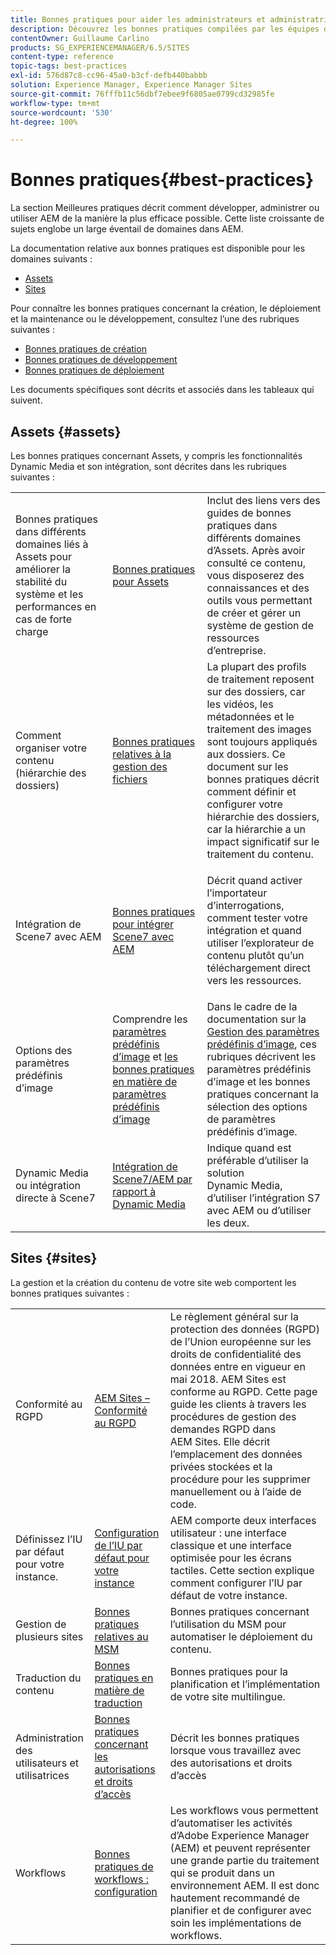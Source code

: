 ```yaml
---
title: Bonnes pratiques pour aider les administrateurs et administratrices à être opérationnels
description: Découvrez les bonnes pratiques compilées par les équipes d’ingénierie et de conseil d’Adobe pour aider les administrateurs et administratrices à être opérationnels.
contentOwner: Guillaume Carlino
products: SG_EXPERIENCEMANAGER/6.5/SITES
content-type: reference
topic-tags: best-practices
exl-id: 576d87c8-cc96-45a0-b3cf-defb440babbb
solution: Experience Manager, Experience Manager Sites
source-git-commit: 76fffb11c56dbf7ebee9f6805ae0799cd32985fe
workflow-type: tm+mt
source-wordcount: '530'
ht-degree: 100%

---
```


# Bonnes pratiques{#best-practices}

La section Meilleures pratiques décrit comment développer, administrer ou utiliser AEM de la manière la plus efficace possible. Cette liste croissante de sujets englobe un large éventail de domaines dans AEM.

La documentation relative aux bonnes pratiques est disponible pour les domaines suivants :

* [Assets](#assets)
* [Sites](#sites)

Pour connaître les bonnes pratiques concernant la création, le déploiement et la maintenance ou le développement, consultez l’une des rubriques suivantes :

* [Bonnes pratiques de création](/help/sites-authoring/best-practices.md)
* [Bonnes pratiques de développement](/help/sites-developing/best-practices.md)
* [Bonnes pratiques de déploiement](/help/sites-deploying/best-practices.md)

Les documents spécifiques sont décrits et associés dans les tableaux qui suivent.

## Assets {#assets}

Les bonnes pratiques concernant Assets, y compris les fonctionnalités Dynamic Media et son intégration, sont décrites dans les rubriques suivantes :

<table>
 <tbody>
  <tr>
   <td>Bonnes pratiques dans différents domaines liés à Assets pour améliorer la stabilité du système et les performances en cas de forte charge</td>
   <td><a href="/help/assets/best-practices-for-assets.md">Bonnes pratiques pour Assets</a></td>
   <td>Inclut des liens vers des guides de bonnes pratiques dans différents domaines d’Assets. Après avoir consulté ce contenu, vous disposerez des connaissances et des outils vous permettant de créer et gérer un système de gestion de ressources d’entreprise.</td>
  </tr>
  <tr>
   <td>Comment organiser votre contenu (hiérarchie des dossiers)</td>
   <td><a href="/help/assets/organize-assets.md">Bonnes pratiques relatives à la gestion des fichiers</a></td>
   <td>La plupart des profils de traitement reposent sur des dossiers, car les vidéos, les métadonnées et le traitement des images sont toujours appliqués aux dossiers. Ce document sur les bonnes pratiques décrit comment définir et configurer votre hiérarchie des dossiers, car la hiérarchie a un impact significatif sur le traitement du contenu. </td>
  </tr>
  <tr>
   <td>Intégration de Scene7 avec AEM</td>
   <td><a href="/help/sites-administering/scene7.md#best-practices-for-integrating-scene-with-aem">Bonnes pratiques pour intégrer Scene7 avec AEM</a></td>
   <td><p>Décrit quand activer l’importateur d’interrogations, comment tester votre intégration et quand utiliser l’explorateur de contenu plutôt qu’un téléchargement direct vers les ressources.</p> </td>
  </tr>
  <tr>
   <td>Options des paramètres prédéfinis d’image</td>
   <td>Comprendre les <a href="/help/assets/managing-image-presets.md#understanding-image-presets">paramètres prédéfinis d’image</a> et <a href="/help/assets/managing-image-presets.md#image-preset-options">les bonnes pratiques en matière de paramètres prédéfinis d’image</a></td>
   <td>Dans le cadre de la documentation sur la <a href="/help/assets/managing-image-presets.md">Gestion des paramètres prédéfinis d’image</a>, ces rubriques décrivent les paramètres prédéfinis d’image et les bonnes pratiques concernant la sélection des options de paramètres prédéfinis d’image.</td>
  </tr>
  <tr>
   <td>Dynamic Media ou intégration directe à Scene7</td>
   <td><a href="/help/sites-administering/scene7.md#aem-scene-integration-versus-dynamic-media">Intégration de Scene7/AEM par rapport à Dynamic Media</a></td>
   <td>Indique quand est préférable d’utiliser la solution Dynamic Media, d’utiliser l’intégration S7 avec AEM ou d’utiliser les deux.</td>
  </tr>
 </tbody>
</table>

## Sites {#sites}

La gestion et la création du contenu de votre site web comportent les bonnes pratiques suivantes :

<table>
 <tbody>
  <tr>
   <td>Conformité au RGPD</td>
   <td><a href="/help/sites-administering/gdpr-compliance-sites.md">AEM Sites – Conformité au RGPD</a></td>
   <td>Le règlement général sur la protection des données (RGPD) de l’Union européenne sur les droits de confidentialité des données entre en vigueur en mai 2018. AEM Sites est conforme au RGPD. Cette page guide les clients à travers les procédures de gestion des demandes RGPD dans AEM Sites. Elle décrit l’emplacement des données privées stockées et la procédure pour les supprimer manuellement ou à l’aide de code.</td>
  </tr>
  <tr>
   <td>Définissez l’IU par défaut pour votre instance.</td>
   <td><p><a href="/help/sites-authoring/select-ui.md#configuring-the-default-ui-for-your-instance">Configuration de l’IU par défaut pour votre instance</a></p> </td>
   <td>AEM comporte deux interfaces utilisateur : une interface classique et une interface optimisée pour les écrans tactiles. Cette section explique comment configurer l’IU par défaut de votre instance.</td>
  </tr>
  <tr>
   <td>Gestion de plusieurs sites</td>
   <td><a href="/help/sites-administering/msm-best-practices.md">Bonnes pratiques relatives au MSM</a></td>
   <td>Bonnes pratiques concernant l’utilisation du MSM pour automatiser le déploiement du contenu. </td>
  </tr>
  <tr>
   <td>Traduction du contenu</td>
   <td><a href="/help/sites-administering/tc-bp.md">Bonnes pratiques en matière de traduction</a></td>
   <td>Bonnes pratiques pour la planification et l’implémentation de votre site multilingue.</td>
  </tr>
  <tr>
   <td>Administration des utilisateurs et utilisatrices</td>
   <td><a href="/help/sites-administering/security.md#best-practices">Bonnes pratiques concernant les autorisations et droits d’accès</a></td>
   <td>Décrit les bonnes pratiques lorsque vous travaillez avec des autorisations et droits d’accès </td>
  </tr>
  <tr>
   <td>Workflows</td>
   <td><a href="/help/sites-developing/workflows-best-practices.md#configuration">Bonnes pratiques de workflows : configuration</a></td>
   <td>Les workflows vous permettent d’automatiser les activités d’Adobe Experience Manager (AEM) et peuvent représenter une grande partie du traitement qui se produit dans un environnement AEM. Il est donc hautement recommandé de planifier et de configurer avec soin les implémentations de workflows.</td>
  </tr>
 </tbody>
</table>
